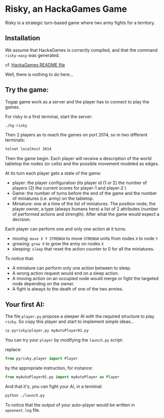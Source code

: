 # Risky, an HackaGames Game

Risky is a strategic turn-based game where two army fights for a territory.

## Installation

We assume that HackaGames is correctly compiled, and that the command `risky-easy` was generated.

cf. [HackaGames README file](../README.fr)

Well, there is nothing to do here...

## Try the game:

Togap game work as a server and the player has to connect to play the games.

For risky in a first terminal, start the server: 

```bash
./hg-risky
```

Then 2 players as to reach the games on port 2014, so in two different terminals:

```bash
telnet localhost 2014
```

Then the game begin.
Each player will receive a description of the world tabletop the nodes (or cells) and the possible movement modeled as edges.

At its turn each player gets a state of the game:
- player: the player configuration (its player id (1 or 2) the number of players (2) the current scores for player-1 and player-2 )
- Game: the number of turns before the end of the game and the number of miniatures (i.e. army) on the tabletop.
- Miniature: one at a time of the list of miniatures. The position node, the player owner, a type (always humans here) a list of 2 attributes (number of performed actions and strength).
After what the game would expect a decision.

Each player can perform one and only one action at it turns.

- moving: `move X Y STRENGH` to move `STRENGH` units from nodes `X` to node `Y`
- growing: `grow X` to grow the army on nodes `X`
- sleeping: `sleep` that reset the action counter to $0$ for all the miniatures.

To notice that:

- A miniature can perform only one action between to sleep.
- A wrong action request would end on a sleep action.
- A moving action on an occupied node would merge or fight the targeted node depending on the owner.
- A fight is always to the death of one of the two armies. 

## Your first AI:

The file `player.py` propose a sleeper AI with the required structure to play `risky`.
So copy this player and start to implement simple ideas...

```bash
cp pyrisky/player.py myAutoPlayer01.py
```

You can try your `player` by modifying the `launch.py` script:

replace:

```python
from pyrisky.player import Player
```

by the appropriate instruction, for instance:

```python
from myAutoPlayer01.py import myAutoPlayer as Player
```

And that it's, you can fight your AI, in a terminal:

```bash
python ./launch.py
```

To notice that the output of your auto-player would be written in `opoenent.log` file.


